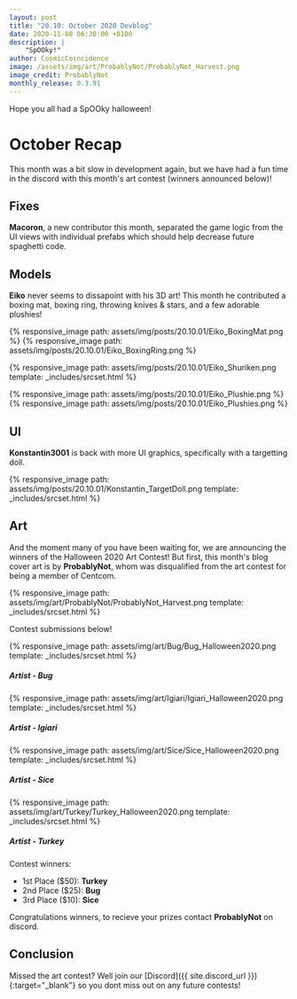 ```yaml
---
layout: post
title: "20.10: October 2020 Devblog"
date: 2020-11-08 06:30:00 +0100
description: |
    "SpOOky!"
author: CosmicCoincidence
image: /assets/img/art/ProbablyNot/ProbablyNot_Harvest.png
image_credit: ProbablyNot
monthly_release: 0.3.91
---
```


Hope you all had a SpOOky halloween!

# October Recap

This month was a bit slow in development again, but we have had a fun time in the discord with this month's art contest (winners announced below)!

## Fixes

**Macoron**, a new contributor this month, separated the game logic from the UI views with individual prefabs which should help decrease future spaghetti code.

## Models

**Eiko** never seems to dissapoint with his 3D art! This month he contributed a boxing mat, boxing ring, throwing knives & stars, and a few adorable plushies!

<div class='horizontal-2' markdown='1'>
  {% responsive_image path: assets/img/posts/20.10.01/Eiko_BoxingMat.png %}
  {% responsive_image path: assets/img/posts/20.10.01/Eiko_BoxingRing.png %}
</div>

{% responsive_image path: assets/img/posts/20.10.01/Eiko_Shuriken.png template: _includes/srcset.html %}

<div class='horizontal-2' markdown='1'>
  {% responsive_image path: assets/img/posts/20.10.01/Eiko_Plushie.png %}
  {% responsive_image path: assets/img/posts/20.10.01/Eiko_Plushies.png %}
</div>

## UI

**Konstantin3001** is back with more UI graphics, specifically with a targetting doll.

{% responsive_image path: assets/img/posts/20.10.01/Konstantin_TargetDoll.png template: _includes/srcset.html %}

## Art

And the moment many of you have been waiting for, we are announcing the winners of the Halloween 2020 Art Contest! But first, this month's blog cover art is by **ProbablyNot**, whom was disqualified from the art contest for being a member of Centcom.

{% responsive_image path: assets/img/art/ProbablyNot/ProbablyNot_Harvest.png template: _includes/srcset.html %}

Contest submissions below!

<div>
    {% responsive_image path: assets/img/art/Bug/Bug_Halloween2020.png template: _includes/srcset.html %}
    <h5><i>Artist - Bug</i></h5>
</div>

<div>
    {% responsive_image path: assets/img/art/Igiari/Igiari_Halloween2020.png template: _includes/srcset.html %}
    <h5><i>Artist - Igiari</i></h5>
</div>

<div>
    {% responsive_image path: assets/img/art/Sice/Sice_Halloween2020.png template: _includes/srcset.html %}
    <h5><i>Artist - Sice</i></h5>
</div>

<div>
    {% responsive_image path: assets/img/art/Turkey/Turkey_Halloween2020.png template: _includes/srcset.html %}
    <h5><i>Artist - Turkey</i></h5>
</div>

Contest winners:

- 1st Place ($50): **Turkey**
- 2nd Place ($25): **Bug**
- 3rd Place ($10): **Sice**

Congratulations winners, to recieve your prizes contact **ProbablyNot** on discord.

## Conclusion

Missed the art contest? Well join our [Discord]({{ site.discord_url }}){:target="_blank"} so you dont miss out on any future contests!
